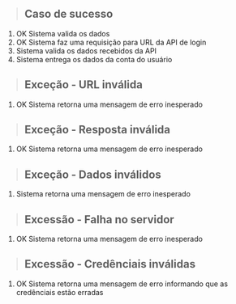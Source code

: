 > ## Caso de sucesso
1. OK Sistema valida os dados
2. OK Sistema faz uma requisição para URL da API de login
3. Sistema valida os dados recebidos da API
4. Sistema entrega os dados da conta do usuário

> ## Exceção - URL inválida
1. OK Sistema retorna uma mensagem de erro inesperado

> ## Exceção - Resposta inválida
1. OK Sistema retorna uma mensagem de erro inesperado

> ## Exceção - Dados inválidos
1. Sistema retorna uma mensagem de erro inesperado

> ## Excessão - Falha no servidor
1. OK Sistema retorna uma mensagem de erro inesperado 

> ## Excessão - Credênciais inválidas
1. OK Sistema retorna uma mensagem de erro informando que as credênciais estão erradas